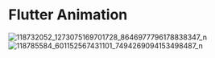 # Flutter Animation


![118732052_1273075169701728_8646977796178838347_n](https://user-images.githubusercontent.com/33843231/91882926-81d1f100-eca5-11ea-9eb3-b3d155c966e0.png)
![118785584_601152567431101_7494269094153498487_n](https://user-images.githubusercontent.com/33843231/91882901-7b437980-eca5-11ea-9e34-6bd086d6ce25.png)
